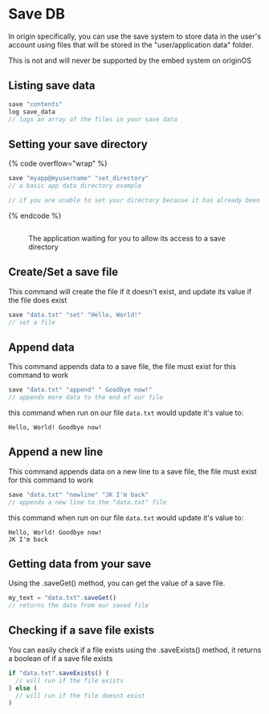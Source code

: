 # Save DB

In origin specifically, you can use the save system to store data in the user's account using files that will be stored in the "user/application data" folder.

This is not and will never be supported by the embed system on originOS

## Listing save data

```js
save "contents"
log save_data
// logs an array of the files in your save data
```

## Setting your save directory

{% code overflow="wrap" %}
```js
save "myapp@myusername" "set_directory"
// a basic app data directory example

// if you are unable to set your directory because it has already been used, the user will be prompted to allow or deny you access, if the user denys access, your app will be closed, if they allow it, your app will execute the rest of your code.
```
{% endcode %}

<figure><img src="https://github.com/user-attachments/assets/0a526978-e414-4400-8e1b-c8fc2eb37e0f" alt=""><figcaption><p>The application waiting for you to allow its access to a save directory</p></figcaption></figure>

## Create/Set a save file

This command will create the file if it doesn't exist, and update its value if the file does exist

```js
save "data.txt" "set" "Hello, World!"
// set a file 
```

## Append data

This command appends data to a save file, the file must exist for this command to work

```js
save "data.txt" "append" " Goodbye now!"
// appends more data to the end of our file
```

this command when run on our file `data.txt` would update it's value to:

```
Hello, World! Goodbye now!
```

## Append a new line

This command appends data on a new line to a save file, the file must exist for this command to work

```js
save "data.txt" "newline" "JK I'm back"
// appends a new line to the "data.txt" file
```

this command when run on our file `data.txt` would update it's value to:

```
Hello, World! Goodbye now!
JK I'm back
```

## Getting data from your save

Using the .saveGet() method, you can get the value of a save file.

```js
my_text = "data.txt".saveGet()
// returns the data from our saved file
```

## Checking if a save file exists

You can easily check if a file exists using the .saveExists() method, it returns a boolean of if a save file exists

```js
if "data.txt".saveExists() (
  // will run if the file exists
) else (
  // will run if the file doesnt exist
)
```

